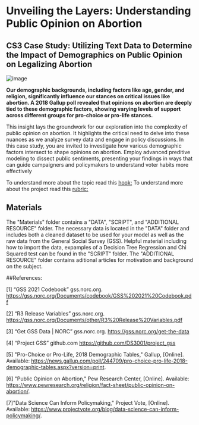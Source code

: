 # Unveiling the Layers: Understanding Public Opinion on Abortion
## CS3 Case Study: Utilizing Text Data to Determine the Impact of Demographics on Public Opinion on Legalizing Abortion

![image](https://github.com/katedriebe/CaseStudyCreate/assets/142850928/88691fbd-c9a9-495a-a478-717216e68574)

__Our demographic backgrounds, including factors like age, gender, and religion, significantly influence our stances on critical issues like abortion. A 2018 Gallup poll revealed that opinions on abortion are deeply tied to these demographic factors, showing varying levels of support across different groups for pro-choice or pro-life stances.__

This insight lays the groundwork for our exploration into the complexity of public opinion on abortion. It highlights the critical need to delve into these nuances as we analyze survey data and engage in policy discussions. In this case study, you are invited to investigate how various demographic factors intersect to shape opinions on abortion. Employ advanced preditive modeling to dissect public sentiments, presenting your findings in ways that can guide campaigners and policymakers to understand voter habits more effectively

To understand more about the topic read this [hook:](https://github.com/katedriebe/CaseStudyCreate/blob/main/CS3_HookPublicOpinionOnAbortion.pdf)
To understand more about the project read this [rubric:](https://github.com/katedriebe/CaseStudyCreate)

## Materials 
The "Materials" folder contains a "DATA", "SCRIPT", and "ADDITIONAL RESOURCE" folder. 
The necessary data is located in the "DATA" folder and includes both a cleaned dataset to be used for your model as well as the raw data from the General Social Survey (GSS). Helpful material including how to import the data, expamples of a Decision Tree Regression and Chi Squared test can be found in the "SCRIPT" folder. The "ADDITIONAL RESOURCE" folder contains aditional articles for motivation and background on the subject. 

##References:

[1] “GSS 2021 Codebook” gss.norc.org. https://gss.norc.org/Documents/codebook/GSS%202021%20Codebook.pdf

[2] “R3 Release Variables” gss.norc.org. https://gss.norc.org/Documents/other/R3%20Release%20Variables.pdf

[3] “Get GSS Data | NORC” gss.norc.org. https://gss.norc.org/get-the-data

[4] “Project GSS” github.com https://github.com/DS3001/project_gss

[5] "Pro-Choice or Pro-Life, 2018 Demographic Tables," Gallup, [Online]. Available: https://news.gallup.com/poll/244709/pro-choice-pro-life-2018-demographic-tables.aspx?version=print.

[6] "Public Opinion on Abortion," Pew Research Center, [Online]. Available: https://www.pewresearch.org/religion/fact-sheet/public-opinion-on-abortion/.

[7]"Data Science Can Inform Policymaking," Project Vote, [Online]. Available: https://www.projectvote.org/blog/data-science-can-inform-policymaking/. 
